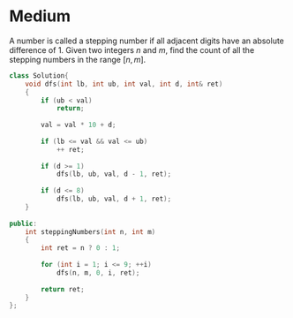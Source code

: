 # Medium

A number is called a stepping number if all adjacent digits have an absolute difference of $1$. Given two integers $n$ and $m$, find the count of all the stepping numbers in the range $[n, m]$.

```cpp
class Solution{
    void dfs(int lb, int ub, int val, int d, int& ret)
    {
        if (ub < val)
            return;
            
        val = val * 10 + d;
        
        if (lb <= val && val <= ub)
            ++ ret;
        
        if (d >= 1)
            dfs(lb, ub, val, d - 1, ret);
        
        if (d <= 8)
            dfs(lb, ub, val, d + 1, ret);
    }
    
public:
    int steppingNumbers(int n, int m)
    {
        int ret = n ? 0 : 1;
        
        for (int i = 1; i <= 9; ++i)
            dfs(n, m, 0, i, ret);
        
        return ret;
    }
};
```
